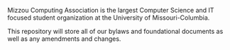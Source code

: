 Mizzou Computing Association is the largest Computer Science and IT focused student organization at the University of Missouri-Columbia.

This repository will store all of our bylaws and foundational documents as well as any amendments and changes. 
